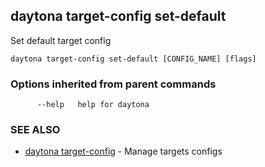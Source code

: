 ## daytona target-config set-default

Set default target config

```
daytona target-config set-default [CONFIG_NAME] [flags]
```

### Options inherited from parent commands

```
      --help   help for daytona
```

### SEE ALSO

* [daytona target-config](daytona_target-config.md)	 - Manage targets configs

